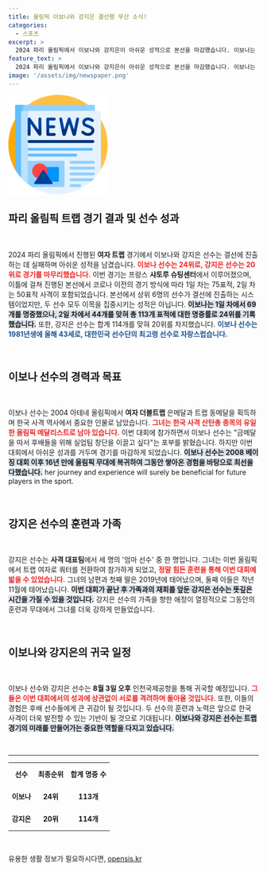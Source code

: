 ```yaml
---
title: 올림픽 이보나와 강지은 결선행 무산 소식!
categories:
  - 스포츠
excerpt: >
  2024 파리 올림픽에서 이보나와 강지은이 아쉬운 성적으로 본선을 마감했습니다. 이보나는 24위, 강지은은 20위로 결선 진출에 실패했으나, 이들의 도전은 계속됩니다.
feature_text: >
  2024 파리 올림픽에서 이보나와 강지은이 아쉬운 성적으로 본선을 마감했습니다. 이보나는 24위, 강지은은 20위로 결선 진출에 실패했으나, 이들의 도전은 계속됩니다.
image: '/assets/img/newspaper.png'
---
```


<p><img src="/assets/img/newspaper.png" alt="kimp 속보" /></p>

<h2 data-ke-size="size26">파리 올림픽 트랩 경기 결과 및 선수 성과</h2>

<p data-ke-size="size16">&nbsp;</p>

<p data-ke-size="size16">2024 파리 올림픽에서 진행된 <b>여자 트랩</b> 경기에서 이보나와 강지은 선수는 결선에 진출하는 데 실패하며 아쉬운 성적을 남겼습니다. <b><span style="color: #ee2323;">이보나 선수는 24위로, 강지은 선수는 20위로 경기를 마무리했습니다.</span></b> 이번 경기는 프랑스 <b>샤토루 슈팅센터</b>에서 이루어졌으며, 이틀에 걸쳐 진행된 본선에서 코로나 이전의 경기 방식에 따라 1일 차는 75표적, 2일 차는 50표적 사격이 포함되었습니다. 본선에서 상위 6명의 선수가 결선에 진출하는 시스템이었지만, 두 선수 모두 이목을 집중시키는 성적은 아닙니다. <b><span style="background-color: #21538527;">이보나는 1일 차에서 69개를 명중했으나, 2일 차에서 44개를 맞혀 총 113개 표적에 대한 명중률로 24위를 기록했습니다.</span></b> 또한, 강지은 선수는 합계 114개를 맞혀 20위를 차지했습니다. <b><span style="color: #1a5490;">이보나 선수는 1981년생에 올해 43세로, 대한민국 선수단의 최고령 선수로 자랑스럽습니다.</span></b></p>

<p data-ke-size="size16">&nbsp;</p>

<h2 data-ke-size="size26">이보나 선수의 경력과 목표</h2>

<p data-ke-size="size16">&nbsp;</p>

<p data-ke-size="size16">이보나 선수는 2004 아테네 올림픽에서 <b>여자 더블트랩</b> 은메달과 트랩 동메달을 획득하며 한국 사격 역사에서 중요한 인물로 남았습니다. <b><span style="color: #ee2323;">그녀는 한국 사격 산탄총 종목의 유일한 올림픽 메달리스트로 남아 있습니다.</span></b> 이번 대회에 참가하면서 이보나 선수는 "금메달을 따서 후배들을 위해 실업팀 창단을 이끌고 싶다"는 포부를 밝혔습니다. 하지만 이번 대회에서 아쉬운 성과를 거두며 경기를 마감하게 되었습니다. <b><span style="background-color: #21538527;">이보나 선수는 2008 베이징 대회 이후 16년 만에 올림픽 무대에 복귀하여 그동안 쌓아온 경험을 바탕으로 최선을 다했습니다.</span></b> her journey and experience will surely be beneficial for future players in the sport.</p>

<p data-ke-size="size16">&nbsp;</p>

<h2 data-ke-size="size26">강지은 선수의 훈련과 가족</h2>

<p data-ke-size="size16">&nbsp;</p>

<p data-ke-size="size16">강지은 선수는 <b>사격 대표팀</b>에서 세 명의 '엄마 선수' 중 한 명입니다. 그녀는 이번 올림픽에서 트랩 여자로 쿼터를 전환하여 참가하게 되었고, <b><span style="color: #ee2323;">정말 힘든 훈련을 통해 이번 대회에 밟을 수 있었습니다.</span></b> 그녀의 남편과 첫째 딸은 2019년에 태어났으며, 둘째 아들은 작년 11월에 태어났습니다. <b><span style="background-color: #21538527;">이번 대회가 끝난 후 가족과의 재회를 앞둔 강지은 선수는 뜻깊은 시간을 가질 수 있을 것입니다.</span></b> 강지은 선수의 가족을 향한 애정이 열정적으로 그동안의 훈련과 무대에서 그녀를 더욱 강하게 만들었습니다.</p>

<p data-ke-size="size16">&nbsp;</p>

<h2 data-ke-size="size26">이보나와 강지은의 귀국 일정</h2>

<p data-ke-size="size16">&nbsp;</p>

<p data-ke-size="size16">이보나 선수와 강지은 선수는 <b>8월 3일 오후</b> 인천국제공항을 통해 귀국할 예정입니다. <b><span style="color: #ee2323;">그들은 이번 대회에서의 성과에 상관없이 서로를 격려하며 돌아올 것입니다.</span></b> 또한, 이들의 경험은 후배 선수들에게 큰 귀감이 될 것입니다. 두 선수의 훈련과 노력은 앞으로 한국 사격이 더욱 발전할 수 있는 기반이 될 것으로 기대됩니다. <b><span style="background-color: #21538527;">이보나와 강지은 선수는 트랩 경기의 미래를 만들어가는 중요한 역할을 다지고 있습니다.</span></b></p>

<p data-ke-size="size16">&nbsp;</p>

<hr>

<table style="width: 100%; border-collapse: collapse;">
<tr>
<td style="text-align: center; height: 40px;"><b>선수</b></td>
<td style="text-align: center; height: 40px;"><b>최종순위</b></td>
<td style="text-align: center; height: 40px;"><b>합계 명중 수</b></td>
</tr>
<tr>
<td style="text-align: center; height: 40px;"><b>이보나</b></td>
<td style="text-align: center; height: 40px;"><b>24위</b></td>
<td style="text-align: center; height: 40px;"><b>113개</b></td>
</tr>
<tr>
<td style="text-align: center; height: 40px;"><b>강지은</b></td>
<td style="text-align: center; height: 40px;"><b>20위</b></td>
<td style="text-align: center; height: 40px;"><b>114개</b></td>
</tr>
</table>

<p data-ke-size="size16">&nbsp;</p>
유용한 생활 정보가 필요하시다면, <a href="https://opensis.kr" rel="dofollow">opensis.kr</a>


